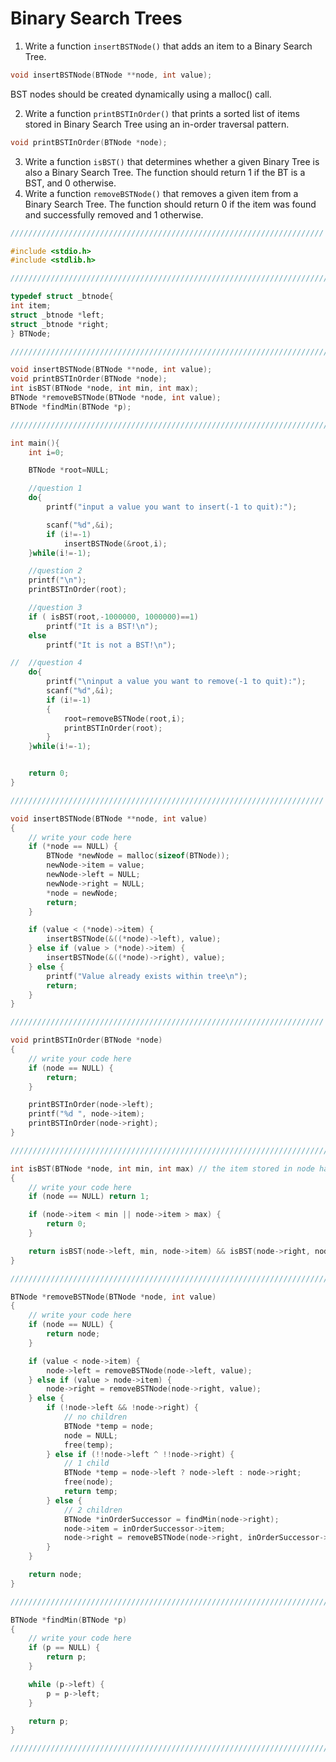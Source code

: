 # Binary Search Trees

1. Write a function `insertBSTNode()` that adds an item to a Binary Search Tree.

```c
void insertBSTNode(BTNode **node, int value);
```

BST nodes should be created dynamically using a malloc() call.

2. Write a function `printBSTInOrder()` that prints a sorted list of items stored in Binary Search Tree using an in-order traversal pattern.

```c
void printBSTInOrder(BTNode *node);
```

3. Write a function `isBST()` that determines whether a given Binary Tree is also a Binary Search Tree. The function should return 1 if the BT is a BST, and 0 otherwise.
4. Write a function `removeBSTNode()` that removes a given item from a Binary Search Tree. The function should return 0 if the item was found and successfully removed and 1 otherwise.

```c
//////////////////////////////////////////////////////////////////////

#include <stdio.h>
#include <stdlib.h>

///////////////////////////////////////////////////////////////////////

typedef struct _btnode{
int item;
struct _btnode *left;
struct _btnode *right;
} BTNode;

///////////////////////////////////////////////////////////////////////

void insertBSTNode(BTNode **node, int value);
void printBSTInOrder(BTNode *node);
int isBST(BTNode *node, int min, int max);
BTNode *removeBSTNode(BTNode *node, int value);
BTNode *findMin(BTNode *p);

///////////////////////////////////////////////////////////////////////

int main(){
	int i=0;

	BTNode *root=NULL;

	//question 1
	do{
		printf("input a value you want to insert(-1 to quit):");

		scanf("%d",&i);
		if (i!=-1)
			insertBSTNode(&root,i);
	}while(i!=-1);

	//question 2
	printf("\n");
	printBSTInOrder(root);

	//question 3
	if ( isBST(root,-1000000, 1000000)==1)
		printf("It is a BST!\n");
	else
		printf("It is not a BST!\n");

// 	//question 4
	do{
		printf("\ninput a value you want to remove(-1 to quit):");
		scanf("%d",&i);
		if (i!=-1)
		{
			root=removeBSTNode(root,i);
			printBSTInOrder(root);
		}
	}while(i!=-1);


	return 0;
}

//////////////////////////////////////////////////////////////////////

void insertBSTNode(BTNode **node, int value)
{
	// write your code here
	if (*node == NULL) {
    	BTNode *newNode = malloc(sizeof(BTNode));
    	newNode->item = value;
    	newNode->left = NULL;
    	newNode->right = NULL;
    	*node = newNode;
    	return;
	}

	if (value < (*node)->item) {
	    insertBSTNode(&((*node)->left), value);
	} else if (value > (*node)->item) {
	    insertBSTNode(&((*node)->right), value);
	} else {
	    printf("Value already exists within tree\n");
	    return;
	}
}

//////////////////////////////////////////////////////////////////////

void printBSTInOrder(BTNode *node)
{
	// write your code here
	if (node == NULL) {
	    return;
	}

	printBSTInOrder(node->left);
	printf("%d ", node->item);
	printBSTInOrder(node->right);
}

//////////////////////////////////////////////////////////////////////////////////////////////////////////////////////

int isBST(BTNode *node, int min, int max) // the item stored in node has to be smaller than max and larger than min
{
	// write your code here
	if (node == NULL) return 1;

	if (node->item < min || node->item > max) {
	    return 0;
	}

	return isBST(node->left, min, node->item) && isBST(node->right, node->item, max);
}

//////////////////////////////////////////////////////////////////////////////////////////////////////////////////////

BTNode *removeBSTNode(BTNode *node, int value)
{
	// write your code here
	if (node == NULL) {
	    return node;
	}

	if (value < node->item) {
	    node->left = removeBSTNode(node->left, value);
	} else if (value > node->item) {
	    node->right = removeBSTNode(node->right, value);
	} else {
	    if (!node->left && !node->right) {
	        // no children
	        BTNode *temp = node;
	        node = NULL;
	        free(temp);
	    } else if (!!node->left ^ !!node->right) {
	        // 1 child
	        BTNode *temp = node->left ? node->left : node->right;
	        free(node);
	        return temp;
	    } else {
	        // 2 children
	        BTNode *inOrderSuccessor = findMin(node->right);
	        node->item = inOrderSuccessor->item;
	        node->right = removeBSTNode(node->right, inOrderSuccessor->item);
	    }
	}

	return node;
}

/////////////////////////////////////////////////////////////////////////////////////////////////////////////////////

BTNode *findMin(BTNode *p)
{
	// write your code here
	if (p == NULL) {
	    return p;
	}

	while (p->left) {
	    p = p->left;
	}

	return p;
}

/////////////////////////////////////////////////////////////////////////////////////////////////////////////////////
```
